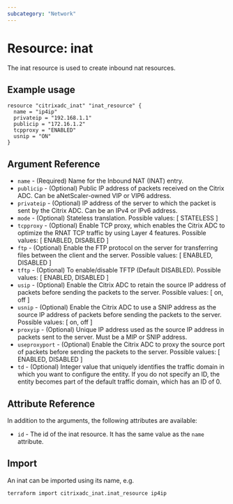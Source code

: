 ```yaml
---
subcategory: "Network"
---
```


# Resource: inat

The inat resource is used to create inbound nat resources.


## Example usage

```hcl
resource "citrixadc_inat" "inat_resource" {
  name = "ip4ip"
  privateip = "192.168.1.1"
  publicip = "172.16.1.2"
  tcpproxy = "ENABLED"
  usnip = "ON"
}
```


## Argument Reference

* `name` - (Required) Name for the Inbound NAT (INAT) entry.
* `publicip` - (Optional) Public IP address of packets received on the Citrix ADC. Can be aNetScaler-owned VIP or VIP6 address.
* `privateip` - (Optional) IP address of the server to which the packet is sent by the Citrix ADC. Can be an IPv4 or IPv6 address.
* `mode` - (Optional) Stateless translation. Possible values: [ STATELESS ]
* `tcpproxy` - (Optional) Enable TCP proxy, which enables the Citrix ADC to optimize the RNAT TCP traffic by using Layer 4 features. Possible values: [ ENABLED, DISABLED ]
* `ftp` - (Optional) Enable the FTP protocol on the server for transferring files between the client and the server. Possible values: [ ENABLED, DISABLED ]
* `tftp` - (Optional) To enable/disable TFTP (Default DISABLED). Possible values: [ ENABLED, DISABLED ]
* `usip` - (Optional) Enable the Citrix ADC to retain the source IP address of packets before sending the packets to the server. Possible values: [ on, off ]
* `usnip` - (Optional) Enable the Citrix ADC to use a SNIP address as the source IP address of packets before sending the packets to the server. Possible values: [ on, off ]
* `proxyip` - (Optional) Unique IP address used as the source IP address in packets sent to the server. Must be a MIP or SNIP address.
* `useproxyport` - (Optional) Enable the Citrix ADC to proxy the source port of packets before sending the packets to the server. Possible values: [ ENABLED, DISABLED ]
* `td` - (Optional) Integer value that uniquely identifies the traffic domain in which you want to configure the entity. If you do not specify an ID, the entity becomes part of the default traffic domain, which has an ID of 0.


## Attribute Reference

In addition to the arguments, the following attributes are available:

* `id` - The id of the inat resource. It has the same value as the `name` attribute.


## Import

An inat can be imported using its name, e.g.

```shell
terraform import citrixadc_inat.inat_resource ip4ip
```
